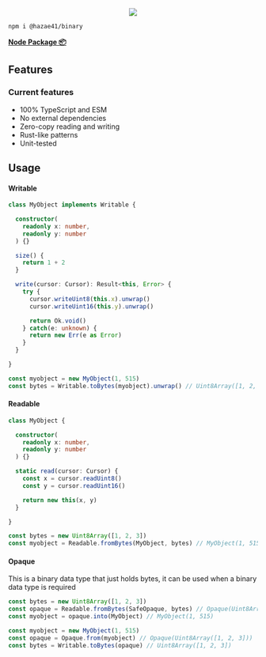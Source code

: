 <div align="center">
<img src="https://user-images.githubusercontent.com/4405263/219944821-62f41f78-522b-4d10-92fb-923ae6c36602.png" />
</div>

```bash
npm i @hazae41/binary
```

[**Node Package 📦**](https://www.npmjs.com/package/@hazae41/binary)

## Features

### Current features
- 100% TypeScript and ESM
- No external dependencies
- Zero-copy reading and writing
- Rust-like patterns
- Unit-tested

## Usage

#### Writable

```typescript
class MyObject implements Writable {

  constructor(
    readonly x: number,
    readonly y: number
  ) {}

  size() {
    return 1 + 2
  }

  write(cursor: Cursor): Result<this, Error> {
    try {
      cursor.writeUint8(this.x).unwrap()
      cursor.writeUint16(this.y).unwrap()

      return Ok.void()
    } catch(e: unknown) {
      return new Err(e as Error)
    }
  }

}
```

```typescript
const myobject = new MyObject(1, 515)
const bytes = Writable.toBytes(myobject).unwrap() // Uint8Array([1, 2, 3])
```

#### Readable

```typescript
class MyObject {

  constructor(
    readonly x: number,
    readonly y: number
  ) {}

  static read(cursor: Cursor) {
    const x = cursor.readUint8()
    const y = cursor.readUint16()

    return new this(x, y)
  }

}
```

```typescript
const bytes = new Uint8Array([1, 2, 3])
const myobject = Readable.fromBytes(MyObject, bytes) // MyObject(1, 515)
```

#### Opaque

This is a binary data type that just holds bytes, it can be used when a binary data type is required

```typescript
const bytes = new Uint8Array([1, 2, 3])
const opaque = Readable.fromBytes(SafeOpaque, bytes) // Opaque(Uint8Array([1, 2, 3]))
const myobject = opaque.into(MyObject) // MyObject(1, 515)
```

```typescript
const myobject = new MyObject(1, 515)
const opaque = Opaque.from(myobject) // Opaque(Uint8Array([1, 2, 3]))
const bytes = Writable.toBytes(opaque) // Uint8Array([1, 2, 3])
```
